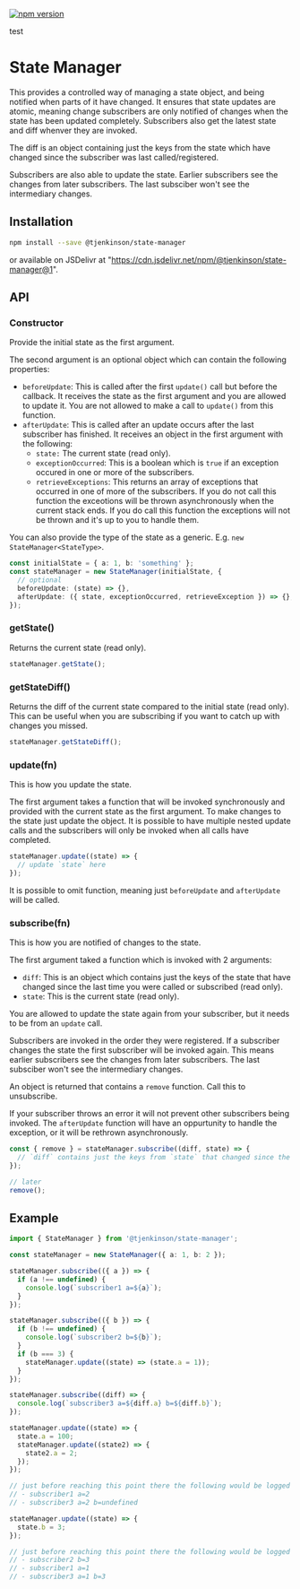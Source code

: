 [![npm version](https://badge.fury.io/js/%40tjenkinson%2Fstate-manager.svg)](https://badge.fury.io/js/%40tjenkinson%2Fstate-manager)

test

# State Manager

This provides a controlled way of managing a state object, and being notified when parts of it have changed. It ensures that state updates are atomic, meaning change subscribers are only notified of changes when the state has been updated completely. Subscribers also get the latest
state and diff whenver they are invoked.

The diff is an object containing just the keys from the state which have changed since the subscriber was last called/registered.

Subscribers are also able to update the state. Earlier subscribers see the changes from later subscribers. The last subsciber won't see the intermediary changes.

## Installation

```sh
npm install --save @tjenkinson/state-manager
```

or available on JSDelivr at "https://cdn.jsdelivr.net/npm/@tjenkinson/state-manager@1".

## API

### Constructor

Provide the initial state as the first argument.

The second argument is an optional object which can contain the following properties:

- `beforeUpdate`: This is called after the first `update()` call but before the callback. It receives the state as the first argument and you are allowed to update it. You are not allowed to make a call to `update()` from this function.
- `afterUpdate`: This is called after an update occurs after the last subscriber has finished. It receives an object in the first argument with the following:
  - `state:` The current state (read only).
  - `exceptionOccurred`: This is a boolean which is `true` if an exception occured in one or more of the subscribers.
  - `retrieveExceptions`: This returns an array of exceptions that occurred in one of more of the subscribers. If you do not call this function the exceotions will be thrown asynchronously when the current stack ends. If you do call this function the exceptions will not be thrown and it's up to you to handle them.

You can also provide the type of the state as a generic. E.g. `new StateManager<StateType>`.

```ts
const initialState = { a: 1, b: 'something' };
const stateManager = new StateManager(initialState, {
  // optional
  beforeUpdate: (state) => {},
  afterUpdate: ({ state, exceptionOccurred, retrieveException }) => {},
});
```

### getState()

Returns the current state (read only).

```ts
stateManager.getState();
```

### getStateDiff()

Returns the diff of the current state compared to the initial state (read only).
This can be useful when you are subscribing if you want to catch up with changes you missed.

```ts
stateManager.getStateDiff();
```

### update(fn)

This is how you update the state.

The first argument takes a function that will be invoked synchronously and provided with the current state as the first argument. To make changes to the state just update the object. It is possible to have multiple nested update calls and the subscribers will only be invoked when all calls have completed.

```ts
stateManager.update((state) => {
  // update `state` here
});
```

It is possible to omit function, meaning just `beforeUpdate` and `afterUpdate` will be called.

### subscribe(fn)

This is how you are notified of changes to the state.

The first argument taked a function which is invoked with 2 arguments:

- `diff`: This is an object which contains just the keys of the state that have changed since the last time you were called or subscribed (read only).
- `state`: This is the current state (read only).

You are allowed to update the state again from your subscriber, but it needs to be from an `update` call.

Subscribers are invoked in the order they were registered. If a subscriber changes the state the first subscriber will be invoked again. This means earlier subscribers see the changes from later subscribers. The last subsciber won't see the intermediary changes.

An object is returned that contains a `remove` function. Call this to unsubscribe.

If your subscriber throws an error it will not prevent other subscribers being invoked. The `afterUpdate` function will have an oppurtunity to handle the exception, or it will be rethrown asynchronously.

```ts
const { remove } = stateManager.subscribe((diff, state) => {
  // `diff` contains just the keys from `state` that changed since the last call
});

// later
remove();
```

## Example

```ts
import { StateManager } from '@tjenkinson/state-manager';

const stateManager = new StateManager({ a: 1, b: 2 });

stateManager.subscribe(({ a }) => {
  if (a !== undefined) {
    console.log(`subscriber1 a=${a}`);
  }
});

stateManager.subscribe(({ b }) => {
  if (b !== undefined) {
    console.log(`subscriber2 b=${b}`);
  }
  if (b === 3) {
    stateManager.update((state) => (state.a = 1));
  }
});

stateManager.subscribe((diff) => {
  console.log(`subscriber3 a=${diff.a} b=${diff.b}`);
});

stateManager.update((state) => {
  state.a = 100;
  stateManager.update((state2) => {
    state2.a = 2;
  });
});

// just before reaching this point there the following would be logged
// - subscriber1 a=2
// - subscriber3 a=2 b=undefined

stateManager.update((state) => {
  state.b = 3;
});

// just before reaching this point there the following would be logged
// - subscriber2 b=3
// - subscriber1 a=1
// - subscriber3 a=1 b=3
```
